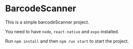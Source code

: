 # BarcodeScanner

This is a simple barcodeScanner project.

You need to have `node`, `react-native` and `expo` installed.

Run `npm install` and then `npm run start` to start the project.
